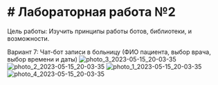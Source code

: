 # # Лабораторная работа №2
Цель работы: Изучить принципы работы ботов, библиотеки, и возможности.

Вариант 7: Чат-бот записи в больницу (ФИО пациента, выбор врача, выбор времени и даты)
![photo_3_2023-05-15_20-03-35](https://github.com/katyabak/lab-2_aiogram/assets/124804706/c842f0c9-dabf-4d08-b242-bfa72890a245)
![photo_2_2023-05-15_20-03-35](https://github.com/katyabak/lab-2_aiogram/assets/124804706/b96b45a6-3a41-44b7-99c3-1c00ed92a64c)
![photo_1_2023-05-15_20-03-35](https://github.com/katyabak/lab-2_aiogram/assets/124804706/21f27fcf-b985-46df-9a00-5fd0e2ef6a7e)
![photo_4_2023-05-15_20-03-35](https://github.com/katyabak/lab-2_aiogram/assets/124804706/40a7c0b5-40e6-4374-ab04-f2017cfad6a9)
